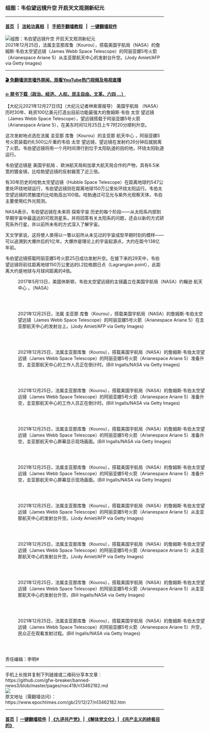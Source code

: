 ### 组图：韦伯望远镜升空 开启天文观测新纪元
------------------------

#### [首页](https://github.com/gfw-breaker/banned-news3/blob/master/README.md) &nbsp;&nbsp;|&nbsp;&nbsp; [法轮功真相](https://github.com/begood0513/basic/blob/master/README.md)  &nbsp;&nbsp;|&nbsp;&nbsp; [手把手翻墙教程](https://github.com/gfw-breaker/guides/wiki)  &nbsp;&nbsp;|&nbsp;&nbsp; [一键翻墙软件](https://github.com/gfw-breaker/nogfw/blob/master/README.md)  



<div><img alt="组图：韦伯望远镜升空 开启天文观测新纪元" class="attachment-djy_600_400 size-djy_600_400 wp-post-image" src="https://i.epochtimes.com/assets/uploads/2021/12/id13462187-GettyImages-1237415902-600x400.jpg"/>
<div class="caption">
 2021年12月25日，法属圭亚那库鲁（Kourou），搭载美国宇航局（NASA）的詹姆斯‧韦伯太空望远镜（James Webb Space Telescope）的阿丽亚娜5号火箭（Arianespace Ariane 5）从圭亚那航天中心的发射台升空。(Jody Amiet/AFP via Getty Images)
</div></div><hr/>

#### [ 🎬  免翻墙浏览墙外禁闻、观看YouTube热门视频及电视直播](https://github.com/gfw-breaker/HelloWorld)

#### [ 💥  禁书下载（政治、经济、人权、民主自由、文革、六四 ...）](https://github.com/gfw-breaker/books/blob/master/README.md)

<div><p>
 【大纪元2021年12月27日讯】（大纪元记者林紫蓉报导）
 <ok href="https://www.epochtimes.com/gb/tag/%E7%BE%8E%E5%9B%BD%E5%AE%87%E8%88%AA%E5%B1%80.html">
  美国宇航局
 </ok>
 （NASA）历时30年、耗资100亿美元打造出目前功能最强大的詹姆斯‧韦伯
 <ok href="https://www.epochtimes.com/gb/tag/%E5%A4%AA%E7%A9%BA.html">
  太空
 </ok>
 望远镜（James Webb Space Telescope），望远镜搭载于阿丽亚娜5号火箭（Arianespace Ariane 5），在美东时间12月25日上午7时20分顺利升空。
</p>
<p>
 这次发射地点选在法属
 <ok href="https://www.epochtimes.com/gb/tag/%E5%9C%AD%E4%BA%9A%E9%82%A3.html">
  圭亚那
 </ok>
 库鲁（Kourou）的圭亚那
 <ok href="https://www.epochtimes.com/gb/tag/%E8%88%AA%E5%A4%A9%E4%B8%AD%E5%BF%83.html">
  航天中心
 </ok>
 ，阿丽亚娜5号火箭装载约6,500公斤重的韦伯
 <ok href="https://www.epochtimes.com/gb/tag/%E5%A4%AA%E7%A9%BA.html">
  太空
 </ok>
 望远镜，望远镜在发射约26分钟后就脱离了火箭。韦伯望远镜将用一个月时间滑行到位于太阳轨道的目的地，环绕太阳轨道运行。
</p>
<p>
 韦伯望远镜是
 <ok href="https://www.epochtimes.com/gb/tag/%E7%BE%8E%E5%9B%BD%E5%AE%87%E8%88%AA%E5%B1%80.html">
  美国宇航局
 </ok>
 、欧洲航天局和加拿大航天局合作的产物，具有6.5米宽的镀金镜，比哈勃望远镜的反射器宽了近三倍。
</p>
<p>
 有30年历史的哈勃太空望远镜（Hubble Space Telescope）在距离地球约547公里处环绕地球运行，韦伯望远镜则在距离地球150万公里处环绕太阳运行。韦伯太空望远镜的灵敏度约比哈勃高出100倍。哈勃通过可见光与紫外光观察天体，韦伯主要使用红外光观测。
</p>
<p>
 NASA表示，韦伯望远镜在未来将
 <ok href="https://www.epochtimes.com/gb/tag/%E6%8E%A2%E7%B4%A2%E5%AE%87%E5%AE%99.html">
  探索宇宙
 </ok>
 历史的每个阶段——从太阳系内部到早期宇宙中最遥远的可观测星系，并将回答有关太阳系的问题，还会以新的方式研究系外行星，并以前所未有的方式深入了解宇宙。
</p>
<p>
 天文学家说，这将使人类得以一瞥以前所从未见过的宇宙成型早期时刻的模样——可以追溯到大爆炸后的1亿年。大爆炸是理论上的宇宙起源点，大约在距今138亿年前。
</p>
<p>
 韦伯望远镜搭载阿丽亚娜5号火箭25日成功发射升空。在接下来的29天中，韦伯望远镜将前往距离地球150万公里远的L2拉格朗日点（Lagrangian point），此距离大约是地球与月球间距离的4倍。
</p>
<figure aria-describedby="caption-attachment-13459001" class="wp-caption aligncenter" id="attachment_13459001" style="width: 600px">
 <ok href="https://i.epochtimes.com/assets/uploads/2021/12/id13459001-34537748622_521525e6bd_o.jpg" target="_blank">
  <img alt="" class="size-large wp-image-13459001" src="https://i.epochtimes.com/assets/uploads/2021/12/id13459001-34537748622_521525e6bd_o-600x450.jpg"/>
 </ok>
 <br/><figcaption class="wp-caption-text" id="caption-attachment-13459001">
  2017年5月13日，美国休斯顿，韦伯太空望远镜的主镜矗立在美国宇航局（NASA）约翰逊
  <ok href="https://www.epochtimes.com/gb/tag/%E8%88%AA%E5%A4%A9%E4%B8%AD%E5%BF%83.html">
   航天中心
  </ok>
  。（NASA）
 </figcaption><br/>
</figure><br/>
<figure aria-describedby="caption-attachment-13462191" class="wp-caption aligncenter" id="attachment_13462191" style="width: 600px">
 <ok href="https://i.epochtimes.com/assets/uploads/2021/12/id13462191-GettyImages-1237415403.jpg" target="_blank">
  <img alt="" class="size-large wp-image-13462191" src="https://i.epochtimes.com/assets/uploads/2021/12/id13462191-GettyImages-1237415403-600x393.jpg"/>
 </ok>
 <br/><figcaption class="wp-caption-text" id="caption-attachment-13462191">
  2021年12月25日，法属
  <ok href="https://www.epochtimes.com/gb/tag/%E5%9C%AD%E4%BA%9A%E9%82%A3.html">
   圭亚那
  </ok>
  库鲁（Kourou），搭载美国宇航局（NASA）的詹姆斯‧韦伯太空望远镜（James Webb Space Telescope）的阿丽亚娜5号火箭（Arianespace Ariane 5）在圭亚那航天中心的发射台上。(Jody Amiet/AFP via Getty Images)
 </figcaption><br/>
</figure><br/>
<figure aria-describedby="caption-attachment-13462195" class="wp-caption aligncenter" id="attachment_13462195" style="width: 600px">
 <ok href="https://i.epochtimes.com/assets/uploads/2021/12/id13462195-GettyImages-1237416310.jpg" target="_blank">
  <img alt="" class="size-large wp-image-13462195" src="https://i.epochtimes.com/assets/uploads/2021/12/id13462195-GettyImages-1237416310-600x545.jpg"/>
 </ok>
 <br/><figcaption class="wp-caption-text" id="caption-attachment-13462195">
  2021年12月25日，法属圭亚那库鲁（Kourou），搭载美国宇航局（NASA）的詹姆斯‧韦伯太空望远镜（James Webb Space Telescope）的阿丽亚娜5号火箭（Arianespace Ariane 5）准备升空，圭亚那航天中心的工作人员正在倒计时。(Bill Ingalls/NASA via Getty Images)
 </figcaption><br/>
</figure><br/>
<figure aria-describedby="caption-attachment-13462197" class="wp-caption aligncenter" id="attachment_13462197" style="width: 600px">
 <ok href="https://i.epochtimes.com/assets/uploads/2021/12/id13462197-GettyImages-1237416373.jpg" target="_blank">
  <img alt="" class="size-large wp-image-13462197" src="https://i.epochtimes.com/assets/uploads/2021/12/id13462197-GettyImages-1237416373-600x457.jpg"/>
 </ok>
 <br/><figcaption class="wp-caption-text" id="caption-attachment-13462197">
  2021年12月25日，法属圭亚那库鲁（Kourou），搭载美国宇航局（NASA）的詹姆斯‧韦伯太空望远镜（James Webb Space Telescope）的阿丽亚娜5号火箭（Arianespace Ariane 5）准备升空，圭亚那航天中心的工作人员正在倒计时。(Bill Ingalls/NASA via Getty Images)
 </figcaption><br/>
</figure><br/>
<figure aria-describedby="caption-attachment-13462198" class="wp-caption aligncenter" id="attachment_13462198" style="width: 600px">
 <ok href="https://i.epochtimes.com/assets/uploads/2021/12/id13462198-GettyImages-1237416550.jpg" target="_blank">
  <img alt="" class="size-large wp-image-13462198" src="https://i.epochtimes.com/assets/uploads/2021/12/id13462198-GettyImages-1237416550-600x326.jpg"/>
 </ok>
 <br/><figcaption class="wp-caption-text" id="caption-attachment-13462198">
  2021年12月25日，法属圭亚那库鲁（Kourou），搭载美国宇航局（NASA）的詹姆斯‧韦伯太空望远镜（James Webb Space Telescope）的阿丽亚娜5号火箭（Arianespace Ariane 5）准备升空，圭亚那航天中心屏幕显示现场画面。(Bill Ingalls/NASA via Getty Images)
 </figcaption><br/>
</figure><br/>
<figure aria-describedby="caption-attachment-13462196" class="wp-caption aligncenter" id="attachment_13462196" style="width: 600px">
 <ok href="https://i.epochtimes.com/assets/uploads/2021/12/id13462196-GettyImages-1237416321.jpg" target="_blank">
  <img alt="" class="size-large wp-image-13462196" src="https://i.epochtimes.com/assets/uploads/2021/12/id13462196-GettyImages-1237416321-600x422.jpg"/>
 </ok>
 <br/><figcaption class="wp-caption-text" id="caption-attachment-13462196">
  2021年12月25日，法属圭亚那库鲁（Kourou），搭载美国宇航局（NASA）的詹姆斯‧韦伯太空望远镜（James Webb Space Telescope）的阿丽亚娜5号火箭（Arianespace Ariane 5）准备升空，圭亚那航天中心屏幕显示现场画面。(Bill Ingalls/NASA via Getty Images)
 </figcaption><br/>
</figure><br/>
<figure aria-describedby="caption-attachment-13462201" class="wp-caption aligncenter" id="attachment_13462201" style="width: 600px">
 <ok href="https://i.epochtimes.com/assets/uploads/2021/12/id13462201-GettyImages-1237415792.jpg" target="_blank">
  <img alt="" class="size-large wp-image-13462201" src="https://i.epochtimes.com/assets/uploads/2021/12/id13462201-GettyImages-1237415792-600x400.jpg"/>
 </ok>
 <br/><figcaption class="wp-caption-text" id="caption-attachment-13462201">
  2021年12月25日，法属圭亚那库鲁（Kourou），搭载美国宇航局（NASA）的詹姆斯‧韦伯太空望远镜（James Webb Space Telescope）的阿丽亚娜5号火箭（Arianespace Ariane 5）从圭亚那航天中心的发射台升空。(Jody Amiet/AFP via Getty Images)
 </figcaption><br/>
</figure><br/>
<figure aria-describedby="caption-attachment-13462202" class="wp-caption aligncenter" id="attachment_13462202" style="width: 600px">
 <ok href="https://i.epochtimes.com/assets/uploads/2021/12/id13462202-GettyImages-1237416057.jpg" target="_blank">
  <img alt="" class="size-large wp-image-13462202" src="https://i.epochtimes.com/assets/uploads/2021/12/id13462202-GettyImages-1237416057-600x400.jpg"/>
 </ok>
 <br/><figcaption class="wp-caption-text" id="caption-attachment-13462202">
  2021年12月25日，法属圭亚那库鲁（Kourou），搭载美国宇航局（NASA）的詹姆斯‧韦伯太空望远镜（James Webb Space Telescope）的阿丽亚娜5号火箭（Arianespace Ariane 5）从圭亚那航天中心的发射台升空。(Jody Amiet/AFP via Getty Images)
 </figcaption><br/>
</figure><br/>
<figure aria-describedby="caption-attachment-13462205" class="wp-caption aligncenter" id="attachment_13462205" style="width: 600px">
 <ok href="https://i.epochtimes.com/assets/uploads/2021/12/id13462205-GettyImages-1237417072.jpg" target="_blank">
  <img alt="" class="size-large wp-image-13462205" src="https://i.epochtimes.com/assets/uploads/2021/12/id13462205-GettyImages-1237417072-600x524.jpg"/>
 </ok>
 <br/><figcaption class="wp-caption-text" id="caption-attachment-13462205">
  2021年12月25日，法属圭亚那库鲁（Kourou），搭载美国宇航局（NASA）的詹姆斯‧韦伯太空望远镜（James Webb Space Telescope）的阿丽亚娜5号火箭（Arianespace Ariane 5）从圭亚那航天中心的发射台升空。(Bill Ingalls/NASA via Getty Images)
 </figcaption><br/>
</figure><br/>
<figure aria-describedby="caption-attachment-13462204" class="wp-caption aligncenter" id="attachment_13462204" style="width: 600px">
 <ok href="https://i.epochtimes.com/assets/uploads/2021/12/id13462204-GettyImages-1237416343.jpg" target="_blank">
  <img alt="" class="size-large wp-image-13462204" src="https://i.epochtimes.com/assets/uploads/2021/12/id13462204-GettyImages-1237416343-600x383.jpg"/>
 </ok>
 <br/><figcaption class="wp-caption-text" id="caption-attachment-13462204">
  2021年12月25日，法属圭亚那库鲁（Kourou），搭载美国宇航局（NASA）的詹姆斯‧韦伯太空望远镜（James Webb Space Telescope）的阿丽亚娜5号火箭（Arianespace Ariane 5）升空，民众正在观看发射过程。(Bill Ingalls/NASA via Getty Images)
 </figcaption><br/>
</figure><br/>
<p>
 责任编辑：李明#
</p>
</div>
<hr/>
手机上长按并复制下列链接或二维码分享本文章：<br/>
https://github.com/gfw-breaker/banned-news3/blob/master/pages/nsc418/n13462182.md <br/>
<a href='https://github.com/gfw-breaker/banned-news3/blob/master/pages/nsc418/n13462182.md'><img src='https://github.com/gfw-breaker/banned-news3/blob/master/pages/nsc418/n13462182.md.png'/></a> <br/>
原文地址（需翻墙访问）：https://www.epochtimes.com/gb/21/12/27/n13462182.htm


------------------------
#### [首页](https://github.com/gfw-breaker/banned-news3/blob/master/README.md) &nbsp;|&nbsp; [一键翻墙软件](https://github.com/gfw-breaker/nogfw/blob/master/README.md) &nbsp;| [《九评共产党》](https://github.com/gfw-breaker/9ping.md/blob/master/README.md#九评之一评共产党是什么) | [《解体党文化》](https://github.com/gfw-breaker/jtdwh.md/blob/master/README.md) | [《共产主义的终极目的》](https://github.com/gfw-breaker/gczydzjmd.md/blob/master/README.md)


<img src='http://gfw-breaker.win/banned-news3/pages/nsc418/n13462182.md' width='0px' height='0px'/>